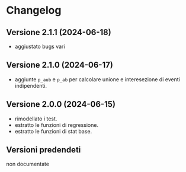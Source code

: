 # Changelog

## Versione 2.1.1 (2024-06-18)
- aggiustato bugs vari

## Versione 2.1.0 (2024-06-17)
- aggiunte `p_aub` e `p_ab` per calcolare unione e interesezione di eventi indipendenti.

## Versione 2.0.0 (2024-06-15)
- rimodellato i test.
- estratto le funzioni di regressione.
- estratto le funzioni di stat base.

## Versioni predendeti

non documentate
